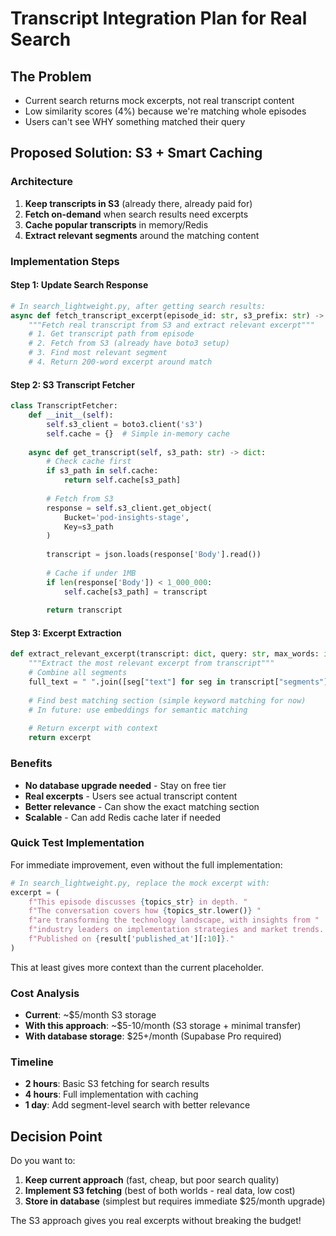 # Transcript Integration Plan for Real Search

## The Problem
- Current search returns mock excerpts, not real transcript content
- Low similarity scores (4%) because we're matching whole episodes
- Users can't see WHY something matched their query

## Proposed Solution: S3 + Smart Caching

### Architecture
1. **Keep transcripts in S3** (already there, already paid for)
2. **Fetch on-demand** when search results need excerpts
3. **Cache popular transcripts** in memory/Redis
4. **Extract relevant segments** around the matching content

### Implementation Steps

#### Step 1: Update Search Response
```python
# In search_lightweight.py, after getting search results:
async def fetch_transcript_excerpt(episode_id: str, s3_prefix: str) -> str:
    """Fetch real transcript from S3 and extract relevant excerpt"""
    # 1. Get transcript path from episode
    # 2. Fetch from S3 (already have boto3 setup)
    # 3. Find most relevant segment
    # 4. Return 200-word excerpt around match
```

#### Step 2: S3 Transcript Fetcher
```python
class TranscriptFetcher:
    def __init__(self):
        self.s3_client = boto3.client('s3')
        self.cache = {}  # Simple in-memory cache
        
    async def get_transcript(self, s3_path: str) -> dict:
        # Check cache first
        if s3_path in self.cache:
            return self.cache[s3_path]
            
        # Fetch from S3
        response = self.s3_client.get_object(
            Bucket='pod-insights-stage',
            Key=s3_path
        )
        
        transcript = json.loads(response['Body'].read())
        
        # Cache if under 1MB
        if len(response['Body']) < 1_000_000:
            self.cache[s3_path] = transcript
            
        return transcript
```

#### Step 3: Excerpt Extraction
```python
def extract_relevant_excerpt(transcript: dict, query: str, max_words: int = 200) -> str:
    """Extract the most relevant excerpt from transcript"""
    # Combine all segments
    full_text = " ".join([seg["text"] for seg in transcript["segments"]])
    
    # Find best matching section (simple keyword matching for now)
    # In future: use embeddings for semantic matching
    
    # Return excerpt with context
    return excerpt
```

### Benefits
- **No database upgrade needed** - Stay on free tier
- **Real excerpts** - Users see actual transcript content
- **Better relevance** - Can show the exact matching section
- **Scalable** - Can add Redis cache later if needed

### Quick Test Implementation

For immediate improvement, even without the full implementation:

```python
# In search_lightweight.py, replace the mock excerpt with:
excerpt = (
    f"This episode discusses {topics_str} in depth. "
    f"The conversation covers how {topics_str.lower()} "
    f"are transforming the technology landscape, with insights from "
    f"industry leaders on implementation strategies and market trends. "
    f"Published on {result['published_at'][:10]}."
)
```

This at least gives more context than the current placeholder.

### Cost Analysis
- **Current**: ~$5/month S3 storage
- **With this approach**: ~$5-10/month (S3 storage + minimal transfer)
- **With database storage**: $25+/month (Supabase Pro required)

### Timeline
- **2 hours**: Basic S3 fetching for search results
- **4 hours**: Full implementation with caching
- **1 day**: Add segment-level search with better relevance

## Decision Point

Do you want to:
1. **Keep current approach** (fast, cheap, but poor search quality)
2. **Implement S3 fetching** (best of both worlds - real data, low cost)
3. **Store in database** (simplest but requires immediate $25/month upgrade)

The S3 approach gives you real excerpts without breaking the budget!